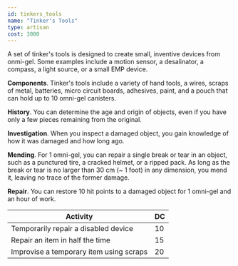 ```yaml
---
id: tinkers_tools
name: "Tinker's Tools"
type: artisan
cost: 3000
---
```


A set of tinker's tools is designed to create small, inventive devices from onmi-gel. Some examples include a motion sensor,
a desalinator, a compass, a light source, or a small EMP device.

__Components__. Tinker's tools include a variety of hand tools, a wires, scraps of metal, batteries, micro circuit boards,
adhesives, paint, and a pouch that can hold up to 10 omni-gel canisters.

__History__. You can determine the age and origin of objects, even if you have only a few pieces remaining from the original.

__Investigation__. When you inspect a damaged object, you gain knowledge of how it was damaged and how long ago.

__Mending__. For 1 omni-gel, you can repair a single break or tear in an object, such as a punctured tire, a cracked helmet, or a ripped pack.
As long as the break or tear is no larger than 30 cm (~ 1 foot) in any dimension, you mend it, leaving no trace of the former damage.

__Repair__. You can restore 10 hit points to a damaged object for 1 omni-gel and an hour of work.

Activity | DC
--- | ---
Temporarily repair a disabled device | 10
Repair an item in half the time | 15
Improvise a temporary item using scraps | 20